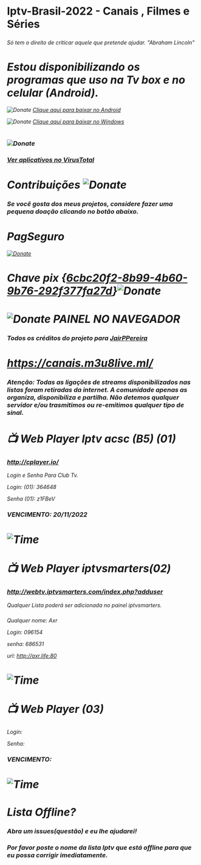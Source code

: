 # Iptv-Brasil-2022 - Canais , Filmes e Séries
### <i class="fa-brands fa-pix">
 Só tem o direito de criticar aquele que pretende ajudar. "Abraham Lincoln"
# Estou disponibilizando os programas que uso na Tv box e no celular (Android).

![Donate](https://emojipedia-us.s3.dualstack.us-west-1.amazonaws.com/thumbs/120/whatsapp/326/selfie_medium-light-skin-tone_1f933-1f3fc_1f3fc.png) 
<a href="https://tinyurl.com/3hrrc9u5" download="filename">Clique aqui para baixar no Android</a>

![Donate](https://emojipedia-us.s3.dualstack.us-west-1.amazonaws.com/thumbs/120/google/346/desktop-computer_1f5a5-fe0f.png) 
<a href="https://tinyurl.com/ycy6wfyp" download="filename">Clique aqui para baixar no Windows</a> 
#
### ![Donate](https://media1.giphy.com/media/26uf7WGUJLbiqIryo/200w.webp?cid=ecf05e47dtwvm3nwvtetzvuacpt4xsh7zjru1qhh8hhnjpjx&rid=200w.webp&ct=g) 
### <a href="https://www.virustotal.com" download="filename">Ver aplicativos no VirusTotal</a> 
# 
# Contribuições ![Donate](https://emojipedia-us.s3.dualstack.us-west-1.amazonaws.com/thumbs/72/google/346/money-bag_1f4b0.png)
### Se você gosta dos meus projetos, considere fazer uma pequena doação clicando no botão abaixo.

# PagSeguro
[![Donate](https://amanj.org.br/wp-content/uploads/2021/11/quero_doar.png)](https://pag.ae/7WsNdZYw6)
# Chave pix {<a href="LINK" download="filename">6cbc20f2-8b99-4b60-9b76-292f377fa27d</a>}![Donate](https://user-images.githubusercontent.com/33992396/99478353-00e4d600-2933-11eb-8228-4bafe8571507.png)
  
# ![Donate](https://emojipedia-us.s3.dualstack.us-west-1.amazonaws.com/thumbs/120/emojidex/112/television_1f4fa.png) PAINEL NO NAVEGADOR
### Todos os créditos do projeto para <a href="https://github.com/JairPPereira" download="filename">JairPPereira</a>
# https://canais.m3u8live.ml/
 ### <i class="fa-brands fa-pix">
 ### Atenção: <b>Todas as ligações de streams disponibilizados nas listas foram retiradas da internet. A comunidade apenas as organiza, disponibiliza e partilha. Não detemos qualquer servidor e/ou trasmitimos ou re-emitimos qualquer tipo de sinal</b>. 

#  📺 Web Player Iptv acsc (B5) (01)

### http://cplayer.io/ 
Login e Senha Para Club Tv.

Login: (01): 364648

Senha (01): z1FBeV

### VENCIMENTO: 20/11/2022
# ![Time](https://emojipedia-us.s3.dualstack.us-west-1.amazonaws.com/thumbs/72/whatsapp/326/hourglass-not-done_23f3.png)


#  📺 Web Player iptvsmarters(02)

### http://webtv.iptvsmarters.com/index.php?adduser
Qualquer Lista poderá ser adicionada no painel iptvsmarters.

###
Qualquer nome: Axr

Login: 096154

senha: 686531

url: http://axr.life:80


  
# ![Time](https://emojipedia-us.s3.dualstack.us-west-1.amazonaws.com/thumbs/72/whatsapp/326/hourglass-not-done_23f3.png)


#  📺 Web Player  (03)

### 


Login: 

Senha: 
### VENCIMENTO: 
# ![Time](https://emojipedia-us.s3.dualstack.us-west-1.amazonaws.com/thumbs/72/whatsapp/326/hourglass-not-done_23f3.png)

# Lista Offline?
### Abra um issues(questão) e eu lhe ajudarei!
### Por favor poste o nome da lista Iptv que está offline para que eu possa corrigir imediatamente.



